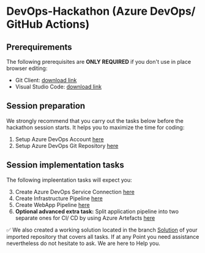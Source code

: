 # DevOps-Hackathon (Azure DevOps/ GitHub Actions)

## Prerequirements

The following prerequisites are **ONLY REQUIRED** if you don't use in place browser editing:
- Git Client: [download link](https://git-scm.com/download/)
- Visual Studio Code: [download link](
https://code.visualstudio.com/download)

## Session preparation

We strongly recommend that you carry out the tasks below before the hackathon session starts. It helps you to maximize the time for coding:

1. Setup Azure DevOps Account [here](/01_SetupAzureDevops.md)<br>
2. Setup Azure DevOps Git Repository [here](/02_SetupAzureDevopsRepo.md)

## Session implementation tasks

The following impleentation tasks will expect you:

3. Create Azure DevOps Service Connection [here](/03_SetupAzureDevopsServiceConnections.md)
4. Create Infrastructure Pipeline [here](/04_SetupInfrastructure.md)
5. Create WebApp Pipeline [here](/05_SetupWebsite.md)
6. **Optional advanced extra task:** Split application pipeline into two separate ones for CI/ CD by using Azure Artefacts [here](/06_SplitAppPipeline.md)

:white_check_mark: We also created a working solution located in the branch [Solution](https://github.com/DevOps-Gilde/S1_Code_AzureDevOps/tree/Solution) of your imported repository that covers all tasks. 
If at any Point you need assistance nevertheless do not hesitate to ask. We are here to Help you.

